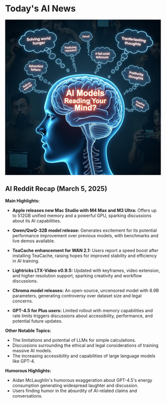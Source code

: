 
# Today's AI News

![Todays Image](pictures/20250407_101338.png)

## AI Reddit Recap (March 5, 2025)

**Main Highlights:**

* **Apple releases new Mac Studio with M4 Max and M3 Ultra:** Offers up to 512GB unified memory and a powerful GPU, sparking discussions about its AI capabilities.


* **Qwen/QwQ-32B model release:** Generates excitement for its potential performance improvement over previous models, with benchmarks and live demos available.


* **TeaCache enhancement for WAN 2.1:** Users report a speed boost after installing TeaCache, raising hopes for improved stability and efficiency in AI training.


* **Lightricks LTX-Video v0.9.5:** Updated with keyframes, video extension, and higher resolution support, sparking creativity and workflow discussions.


* **Chroma model releases:** An open-source, uncensored model with 8.9B parameters, generating controversy over dataset size and legal concerns.


* **GPT-4.5 for Plus users:** Limited rollout with memory capabilities and rate limits triggers discussions about accessibility, performance, and potential future updates.


**Other Notable Topics:**

* The limitations and potential of LLMs for simple calculations.
* Discussions surrounding the ethical and legal considerations of training massive AI models.
* The increasing accessibility and capabilities of large language models like GPT-4.


**Humorous Highlights:**

* Aidan McLaughlin's humorous exaggeration about GPT-4.5's energy consumption generating widespread laughter and discussion.
* Users finding humor in the absurdity of AI-related claims and conversations.
